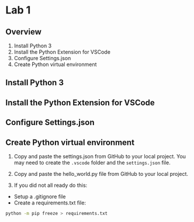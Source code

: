 # Lab 1

## Overview

1. Install Python 3
2. Install the Python Extension for VSCode
3. Configure Settings.json
4. Create Python virtual environment 

## Install Python 3
## Install the Python Extension for VSCode
## Configure Settings.json
## Create Python virtual environment 
   
1. Copy and paste the settings.json from GitHub to your local project. You may need to create the `.vscode` folder and the `settings.json` file.

2. Copy and paste the hello_world.py file from GitHub to your local project.

3.  If you did not all ready do this:

- Setup a .gitignore file
- Create a requirements.txt file:

```bash
python -m pip freeze > requirements.txt
```